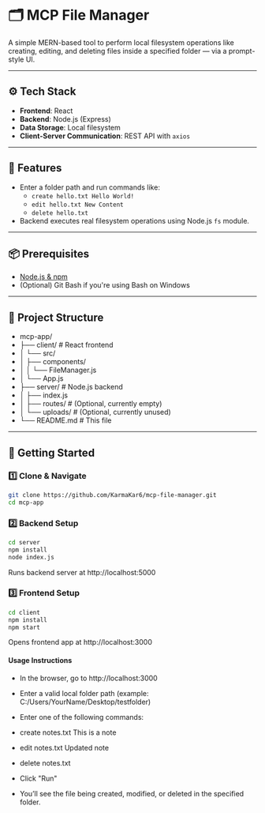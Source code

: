 # 🗂 MCP File Manager

A simple MERN-based tool to perform local filesystem operations like creating, editing, and deleting files inside a specified folder — via a prompt-style UI.

---

## ⚙️ Tech Stack

- **Frontend**: React
- **Backend**: Node.js (Express)
- **Data Storage**: Local filesystem
- **Client-Server Communication**: REST API with `axios`

---

## 🚀 Features

- Enter a folder path and run commands like:
  - `create hello.txt Hello World!`
  - `edit hello.txt New Content`
  - `delete hello.txt`
- Backend executes real filesystem operations using Node.js `fs` module.

---

## 📦 Prerequisites

- [Node.js & npm](https://nodejs.org/)
- (Optional) Git Bash if you're using Bash on Windows

---

## 📁 Project Structure

- mcp-app/
- ├── client/ # React frontend
- │ └── src/
- │ ├── components/
- │ │ └── FileManager.js
- │ └── App.js
- ├── server/ # Node.js backend
- │ ├── index.js
- │ ├── routes/ # (Optional, currently empty)
- │ └── uploads/ # (Optional, currently unused)
- └── README.md # This file



---

## 🔧 Getting Started

### 1️⃣ Clone & Navigate

```bash
git clone https://github.com/KarmaKar6/mcp-file-manager.git
cd mcp-app
```


### 2️⃣ Backend Setup

```bash
cd server
npm install
node index.js
```
Runs backend server at http://localhost:5000


### 3️⃣ Frontend Setup

```bash
cd client
npm install
npm start
```
Opens frontend app at http://localhost:3000


#### Usage Instructions
- In the browser, go to http://localhost:3000

- Enter a valid local folder path (example: C:/Users/YourName/Desktop/testfolder)

- Enter one of the following commands:

- create notes.txt This is a note

- edit notes.txt Updated note

- delete notes.txt

- Click "Run"

- You’ll see the file being created, modified, or deleted in the specified folder.